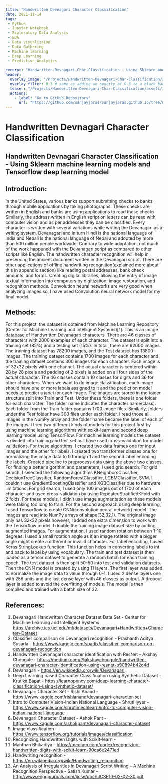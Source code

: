 ```yaml
---
title: "Handwritten Devnagari Character Classification"
date: 2021-11-14
tags:
 - Python
 - Jupyter Notebook
 - Exploratory Data Analysis
 - EDA
 - Data visualizaion
 - Data Gathering
 - Machine learning
 - Deep Learning
 - Predictive Analytics
 
excerpt: "Handwritten-Devnagari-Char-Classification - Using Sklearn and tensorflow"
header:
  overlay_image: "/Projects/Handwritten-Devnagari-Char-Classification/assets/image1.jpg"
  overlay_filter: 0.3 # same as adding an opacity of 0.3 to a black background
  teaser: "/Projects/Handwritten-Devnagari-Char-Classification/assets/image1.jpg"
  actions:
    - label: "Go to GitHub Repository"
      url: "https://github.com/sanjayjaras/sanjayjaras.github.io/tree/master/Projects/Handwritten-Devnagari-Char-Classification"
---
```





# Handwritten Devnagari Character Classification
## Handwritten Devnagari Character Classification - Using Sklearn machine learning models and Tensorflow deep learning model

## Introduction:
In the United States, various banks support submitting checks to banks through mobile applications by taking photographs. These checks are written in English and banks are using applications to read these checks. Similarly, the address written in English script on letters can be read with computer vision and as per addresses they can be classified.  Every character is written with several variations while writing the Devanagari as a writing system. Devanagari and in turn Hindi is the national language of India and Nepali is the national language of Nepal and adopted by more than 500 million people worldwide. Contrary to wide adaptation, not much of the work happened with the Devanagari script as compared to other scripts like English. The handwritten character recognition will help in preserving the ancient document written in the Devanagari script. There are other applications of offline handwriting recognition(explained more about this in appendix section) like reading postal addresses, bank check amounts, and forms.  Creating digital libraries, allowing the entry of image textual information into computers by digitization, image restoration, and recognition methods.  Convolution neural networks are very good when analyzing images so, I have used Convolution neural network model for my final model.

## Methods:
For this project, the dataset is obtained from Machine Learning Repository (Center for Machine Learning and Intelligent Systems)[1]. This is an image database of Handwritten Devanagari characters. There are 46 classes of characters with 2000 examples of each character. The dataset is split into a training set (85%) and a testing set (15%). In total, there are 92000 images. The training dataset has 78200 images, and the Test dataset has 13800 images. The training dataset contains 1700 images for each character and the training dataset contains 300 images for each character. Each image is of 32x32 pixels with one channel. The actual character is centered within 28 by 28 pixels and padding of 2 pixels is added on all four sides of the actual character. The 46 classes contain 10 classes for digits and 36 for other characters. When we want to do image classification, each image should have one or more labels assigned to it and the prediction model needs to predict a label for each image. The images are stored in the folder structure split into Train and Test. Under these folders, there is one folder for each character. The folder name indicates the character name(class). Each folder from the Train folder contains 1700 image files. Similarly, folders under the Test folder have 300 files under each folder. I read those all images in the NumPy array and the folder name became the label of each of the images.
I tried two different kinds of models for this project first by using machine learning algorithms with scikit-learn and second deep learning model using TensorFlow. For machine learning models the dataset is divided into training and test set as I have used cross-validation for model validations. For these algorithms, I created two data frames one for input images and the other for labels. I created two transformer classes one for normalizing the image data to 0 through 1 and the second label encoding the labels. Created pipeline to preprocess data using the above two classes. For finding a better algorithm and parameters, I used grid search. For grid search, I selected the following algorithms KNeighborsClassifier, DecisionTreeClassifier, RandomForestClassifier, LGBMClassifier, SVM. I couldn’t use GradientBoostingClassifier and XGBClassifier due to hardware limitations. For grid search, I used only 100 images out of 1700 of each character and used cross-validation by using RepeatedStratifiedKFold with 2 folds. For these models, I didn’t use image augmentation as these models were taking too long to train.
For the second approach using deep learning, I used Tensorflow to create CNN(convolution neural network) model. The images are read into NumPy arrays of shape(32,32,1). The original image only has 32x32 pixels however, I added one extra dimension to work with the Tensorflow model. I double the training image dataset size by adding augmented images. For augmentation, I used random rotation between 1-10 degrees. I used a small rotation angle as if an image rotated with a bigger angle might create a different or invalid character. For label encoding, I used Keras StringLookup function. This function helps in converting labels to int and back to label by using vocabulary. The train and test dataset is then loaded as a tensor dataset to generate a random batch for each training epoch. The test dataset is then split 50-50 into test and validation datasets. Then the CNN model is created by using 11 layers. The first layer was added to normalize the image data to value through 0-1. I used 2 dense layers one with 256 units and the last dense layer with 46 classes as output. A dropout layer is added to avoid the overfitting of models. The model is then compiled and trained with a batch size of 32.
 
## References:

1.	Devanagari Handwritten Character Dataset Data Set - Center for Machine Learning and Intelligent Systems https://archive.ics.uci.edu/ml/datasets/Devanagari+Handwritten+Character+Dataset
2.	Classifier comparison on Devanagari recognition - Prashanth Aditya Susarla -	 https://www.kaggle.com/spadix/classifier-comparison-on-devanagari-recognition
3.	Handwritten Devanagari character identification with ResNet - Akshay Chougule -  https://medium.com/@akshaychougule/handwritten-devanagari-character-identification-using-resnet-b90894b42c4d
4.	Devanagari -  https://en.wikipedia.org/wiki/Devanagari
5.	Deep Learning based Character Classification using Synthetic Dataset - Krutika Bapat - https://learnopencv.com/deep-learning-character-classification-using-synthetic-dataset/
6.	Devanagari Character Set - Rishi Anand - https://www.kaggle.com/rishianand/devanagari-character-set
7.	Intro to Computer Vision-Indian National Language - Shruti Iyyer - https://www.kaggle.com/shrutimechlearn/intro-to-computer-vision-indian-national-language
8.	Devanagari Character Dataset - Ashok Pant - https://www.kaggle.com/ashokpant/devanagari-character-dataset
9.	Image classification -  https://www.tensorflow.org/tutorials/images/classification
10.	Recognizing Handwritten Digits with Scikit-learn - 
11.	Manthan Bhikadiya - https://medium.com/codex/recognizing-handwritten-digits-with-scikit-learn-90ca6e2471ed
12.	Handwriting recognition - https://en.wikipedia.org/wiki/Handwriting_recognition
13.	An Analysis of Irregularities in Devanagari Script Writing – A Machine Recognition Perspective - Satish Kumar - http://www.enggjournals.com/ijcse/doc/IJCSE10-02-02-30.pdf

